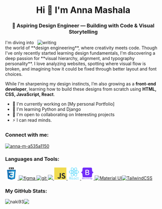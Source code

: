 

<h1 align="center">Hi 👋 I'm Anna Mashala</h1>
<h3 align="center"> 🎨 Aspiring Design Engineer — Building with Code & Visual Storytelling</h3>
<img align="right" alt="writing" width="400" src="https://github.com/user-attachments/assets/4e9db337-0cf8-482f-87cb-e040dd2e0421"

<p align="left">I'm diving into the world of **design engineering**, where creativity meets code. Though I've only recently started learning design fundamentals, I'm discovering a deep passion for **visual hierarchy, alignment, and typography personality**. I love analyzing websites, spotting where visual flow is broken, and imagining how it could be fixed through better layout and font choices.

While I'm sharpening my design instincts, I’m also growing as a **front-end developer**, learning how to build these designs from scratch using **HTML, CSS, JavaScript, React**.</p>

* 🚀  I'm currently working on [My personal Portfolio]
* 🧠  I'm learning Python and Django
* 🤝  I'm open to collaborating on Interesting projects
* ⚡  I can read minds. 


<h3 align="left">Connect with me:</h3>
<p align="left">
<a href="https://linkedin.com/in/anna-m-a535a1150" target="blank"><img align="center" src="https://raw.githubusercontent.com/rahuldkjain/github-profile-readme-generator/master/src/images/icons/Social/linked-in-alt.svg" alt="anna-m-a535a1150" height="30" width="40" /></a>

</p>


<h3 align="left">Languages and Tools:</h3>
<p align="left"> <a href="https://www.w3schools.com/css/" target="_blank" rel="noreferrer"> <img src="https://raw.githubusercontent.com/devicons/devicon/master/icons/css3/css3-original-wordmark.svg" alt="css3" width="40" height="40"/> </a> <a href="https://www.figma.com/" target="_blank" rel="noreferrer"> <img src="https://www.vectorlogo.zone/logos/figma/figma-icon.svg" alt="figma" width="40" height="40"/> </a> <a href="https://git-scm.com/" target="_blank" rel="noreferrer"> <img src="https://www.vectorlogo.zone/logos/git-scm/git-scm-icon.svg" alt="git" width="40" height="40"/> </a> <a href="https://www.w3.org/html/" target![me](https://github.com/user-attachments/assets/55ae3cd7-43fb-4ab8-a15b-06e2b4ac891e)
="_blank" rel="noreferrer"> <img src="https://raw.githubusercontent.com/devicons![me](https://github.com/user-attachments/assets/8415d3d9-5443-40e0-b77f-5ae96b27d8f2)
 <a href="https://developer.mozilla.org/en-US/docs/Web/JavaScript" target="_blank" rel="noreferrer"> <img src="https://raw.githubusercontent.com/devicons/devicon/master/icons/javascript/javascript-original.svg" alt="javascript" width="40" height="40"/> </a> <a href="https://reactjs.org/" target="_blank" rel="noreferrer"> <img src="https://raw.githubusercontent.com/devicons/devicon/master/icons/react/react-original-wordmark.svg" alt="react" width="40" height="40"/> </a><a href="https://getbootstrap.com" target="_blank" rel="noreferrer"> <img src="https://raw.githubusercontent.com/devicons/devicon/master/icons/bootstrap/bootstrap-plain-wordmark.svg" alt="bootstrap" width="40" height="40"/> </a><a href="https://mui.com/" target="_blank" rel="noreferrer"><img src="https://raw.githubusercontent.com/danielcranney/readme-generator/main/public/icons/skills/materialui-colored.svg" width="36" height="36" alt="Material UI" /></a><a href="https://tailwindcss.com/" target="_blank" rel="noreferrer"><img src="https://raw.githubusercontent.com/danielcranney/readme-generator/main/public/icons/skills/tailwindcss-colored.svg" width="36" height="36" alt="TailwindCSS" /></a> </p>


<h3 align="left">My GitHub Stats:</h3>


<p><img align="left" src="https://github-readme-stats.vercel.app/api/top-langs?username=naki93&show_icons=true&stroke=ffffff&background=000000&locale=en&layout=compact" alt="naki93" /></p>
<p><a href="http://www.github.com/Naki93"><img src="https://github-readme-streak-stats.herokuapp.com/?user=Naki93&stroke=ffffff&background=000000&ring=ec4899&fire=ec4899&currStreakNum=ffffff&currStreakLabel=ec4899&sideNums=ffffff&sideLabels=ffffff&dates=ffffff&hide_border=true" /></a></p>

